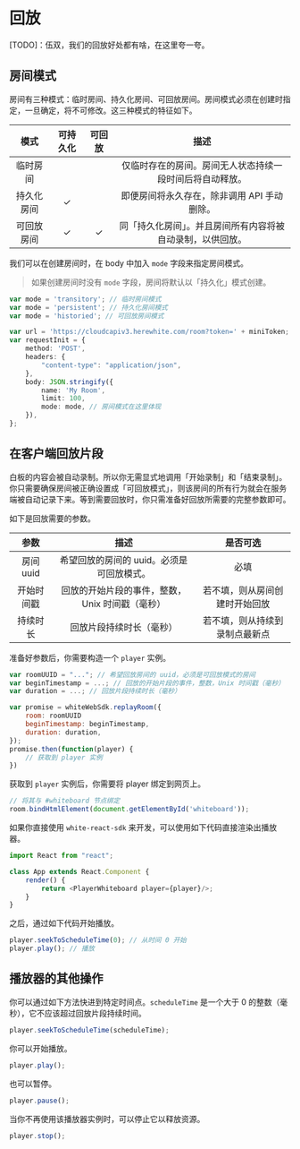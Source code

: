 # 回放

[TODO]：伍双，我们的回放好处都有啥，在这里夸一夸。

## 房间模式

房间有三种模式：临时房间、持久化房间、可回放房间。房间模式必须在创建时指定，一旦确定，将不可修改。这三种模式的特征如下。

|    模式    | 可持久化 | 可回放 |                            描述                            |
| :--------: | :------: | :----: | :--------------------------------------------------------: |
|  临时房间  |          |        |  仅临时存在的房间。房间无人状态持续一段时间后将自动释放。  |
| 持久化房间 |    ✓     |        |        即便房间将永久存在，除非调用 API 手动删除。         |
| 可回放房间 |    ✓     |   ✓    | 同「持久化房间」。并且房间所有内容将被自动录制，以供回放。 |

我们可以在创建房间时，在 body 中加入 ``mode`` 字段来指定房间模式。

> 如果创建房间时没有 ``mode`` 字段，房间将默认以「持久化」模式创建。

```typescript
var mode = 'transitory'; // 临时房间模式
var mode = 'persistent'; // 持久化房间模式
var mode = 'historied'; // 可回放房间模式

var url = 'https://cloudcapiv3.herewhite.com/room?token=' + miniToken;
var requestInit = {
    method: 'POST',
    headers: {
        "content-type": "application/json",
    },
    body: JSON.stringify({
        name: 'My Room',
        limit: 100,
        mode: mode, // 房间模式在这里体现
    }),
};
```

## 在客户端回放片段

白板的内容会被自动录制。所以你无需显式地调用「开始录制」和「结束录制」。你只需要确保房间被正确设置成「可回放模式」，则该房间的所有行为就会在服务端被自动记录下来。等到需要回放时，你只需准备好回放所需要的完整参数即可。

如下是回放需要的参数。

|    参数    |                      描述                       |            是否可选            |
| :--------: | :---------------------------------------------: | :----------------------------: |
| 房间 uuid  |    希望回放的房间的 uuid。必须是可回放模式。    |              必填              |
| 开始时间戳 | 回放的开始片段的事件，整数，Unix 时间戳（毫秒） | 若不填，则从房间创建时开始回放 |
|  持续时长  |            回放片段持续时长（毫秒）             | 若不填，则从持续到录制点最新点 |

准备好参数后，你需要构造一个 ``player`` 实例。

```javascript
var roomUUID = "..."; // 希望回放房间的 uuid，必须是可回放模式的房间
var beginTimestamp = ...; // 回放的开始片段的事件，整数，Unix 时间戳（毫秒）
var duration = ...; // 回放片段持续时长（毫秒）

var promise = whiteWebSdk.replayRoom({
    room: roomUUID
    beginTimestamp: beginTimestamp,
    duration: duration,
});
promise.then(function(player) {
    // 获取到 player 实例
})
```

获取到 ``player`` 实例后，你需要将 player 绑定到网页上。

```javascript
// 将其与 #whiteboard 节点绑定
room.bindHtmlElement(document.getElementById('whiteboard'));
```

如果你直接使用 ``white-react-sdk`` 来开发，可以使用如下代码直接渲染出播放器。

```javascript
import React from "react";

class App extends React.Component {
    render() {
        return <PlayerWhiteboard player={player}/>;
    }
}
```

之后，通过如下代码开始播放。

```javascript
player.seekToScheduleTime(0); // 从时间 0 开始
player.play(); // 播放
```

## 播放器的其他操作

你可以通过如下方法快进到特定时间点。``scheduleTime`` 是一个大于 0 的整数（毫秒），它不应该超过回放片段持续时间。

```javascript
player.seekToScheduleTime(scheduleTime);
```

你可以开始播放。

```javascript
player.play();
```

也可以暂停。

```javascript
player.pause();
```

当你不再使用该播放器实例时，可以停止它以释放资源。

```javascript
player.stop();
```

